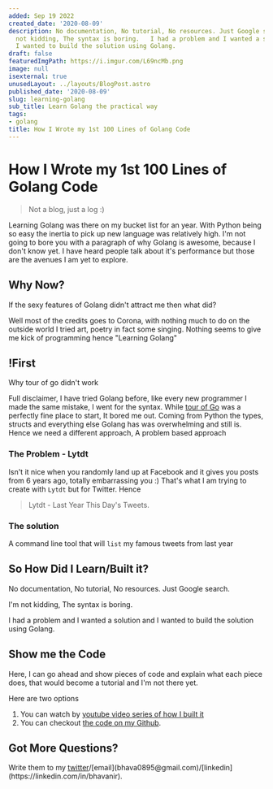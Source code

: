 ```yaml
---
added: Sep 19 2022
created_date: '2020-08-09'
description: No documentation, No tutorial, No resources. Just Google search.  I'm
  not kidding, The syntax is boring.   I had a problem and I wanted a solution and
  I wanted to build the solution using Golang.
draft: false
featuredImgPath: https://i.imgur.com/L69ncMb.png
image: null
isexternal: true
unusedLayout: ../layouts/BlogPost.astro
published_date: '2020-08-09'
slug: learning-golang
sub_title: Learn Golang the practical way
tags:
- golang
title: How I Wrote my 1st 100 Lines of Golang Code
---
```


# How I Wrote my 1st 100 Lines of Golang Code

> Not a blog, just a log :)

Learning Golang was there on my bucket list for an year. With Python being so easy the inertia to pick up new language was relatively high. I'm not going to bore you with a paragraph of why Golang is awesome, because I don't know yet. I have heard people talk about it's performance but those are the avenues I am yet to explore.

## Why Now?

If the sexy features of Golang didn't attract me then what did?

Well most of the credits goes to Corona, with nothing much to do on the outside world I tried art, poetry in fact some singing. Nothing seems to give me kick of programming hence "Learning Golang"

## !First

Why tour of go didn't work

Full disclaimer, I have tried Golang before, like every new programmer I made the same mistake, I went for the syntax. While [tour of Go](https://tour.golang.org/welcome/1) was a perfectly fine place to start, It bored me out. Coming from Python the types, structs and everything else Golang has was overwhelming and still is. Hence we need a different approach, A problem based approach

### The Problem - Lytdt

Isn't it nice when you randomly land up at Facebook and it gives you posts from 6 years ago, totally embarrassing you :) That's what I am trying to create with `Lytdt` but for Twitter. Hence

> Lytdt - Last Year This Day's Tweets.

### The solution

A command line tool that will `list` my famous tweets from last year

## So How Did I Learn/Built it?

No documentation, No tutorial, No resources. Just Google search.

I'm not kidding, The syntax is boring.

I had a problem and I wanted a solution and I wanted to build the solution using Golang.

## Show me the Code

Here, I can go ahead and show pieces of code and explain what each piece does, that would become a tutorial and I'm not there yet.

Here are two options

1. You can watch by [youtube video series of how I built it](https://www.youtube.com/playlist?list=PLHpvbSJcZRZa6fE9ebFDB2Dsn9mj4iUEI)
2. You can checkout [the code on my Github](https://github.com/bhavaniravi/lytdt).

## Got More Questions?

Write them to my [twitter](https://twitter.com/BhavaniRavi_)/[email](bhava0895@gmail.com)/[linkedin](https://linkedin.com/in/bhavanir).

